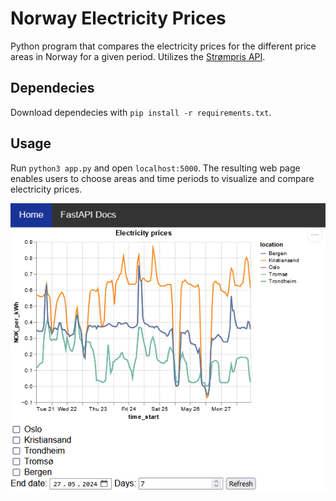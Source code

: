 # Norway Electricity Prices

Python program that compares the electricity prices for the different price areas in Norway for a given period. Utilizes the [Strømpris API](https://www.hvakosterstrommen.no/strompris-api).

## Dependecies

Download dependecies with `pip install -r requirements.txt`.

## Usage

Run `python3 app.py` and open `localhost:5000`. The resulting web page enables users to choose areas and time periods to visualize and compare electricity prices.

<img src="visualization.png"/>